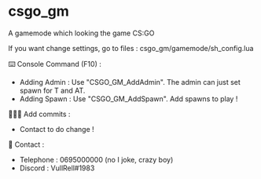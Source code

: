 # csgo_gm
A gamemode which looking the game CS:GO

If you want change settings, go to files : csgo_gm/gamemode/sh_config.lua

⌨️ Console Command (F10) :
- Adding Admin : Use "CSGO_GM_AddAdmin". The admin can just set spawn for T and AT.
- Adding Spawn : Use "CSGO_GM_AddSpawn". Add spawns to play !

👩🏽‍💻 Add commits :
- Contact to do change !

    
📱 Contact :
   - Telephone : 0695000000 (no I joke, crazy boy)
   - Discord : VullRell#1983
